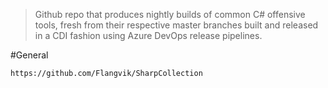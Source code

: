 > Github repo that produces nightly builds of common C# offensive tools, fresh from their respective master branches built and released in a CDI fashion using Azure DevOps release pipelines.


#General 

```
https://github.com/Flangvik/SharpCollection
```